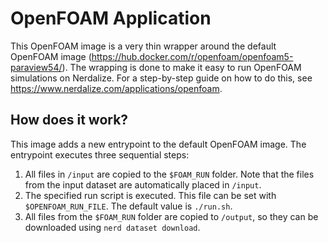 # OpenFOAM Application

This OpenFOAM image is a very thin wrapper around the default OpenFOAM image (https://hub.docker.com/r/openfoam/openfoam5-paraview54/). The wrapping is done to make it easy to run OpenFOAM simulations on Nerdalize. For a step-by-step guide on how to do this, see https://www.nerdalize.com/applications/openfoam.

## How does it work?

This image adds a new entrypoint to the default OpenFOAM image. The entrypoint executes three sequential steps:
1. All files in `/input` are copied to the `$FOAM_RUN` folder. Note that the files from the input dataset are automatically placed in `/input`.
2. The specified run script is executed. This file can be set with `$OPENFOAM_RUN_FILE`. The default value is `./run.sh`.
3. All files from the `$FOAM_RUN` folder are copied to `/output`, so they can be downloaded using `nerd dataset download`.
